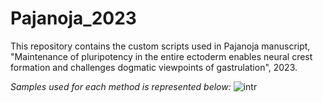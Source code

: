 # Pajanoja_2023
This repository contains the custom scripts used in Pajanoja manuscript, "Maintenance of pluripotency in the entire ectoderm enables neural crest formation and challenges dogmatic viewpoints of gastrulation", 2023.


*Samples used for each method is represented below:*
![intr](https://user-images.githubusercontent.com/52651343/187209619-338a2812-0bca-4116-be55-ed3a593ad595.png)
